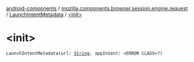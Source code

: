 [android-components](../../index.md) / [mozilla.components.browser.session.engine.request](../index.md) / [LaunchIntentMetadata](index.md) / [&lt;init&gt;](./-init-.md)

# &lt;init&gt;

`LaunchIntentMetadata(url: `[`String`](https://kotlinlang.org/api/latest/jvm/stdlib/kotlin/-string/index.html)`, appIntent: <ERROR CLASS>?)`